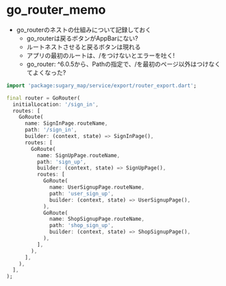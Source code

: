 # go_router_memo
- go_routerのネストの仕組みについて記録しておく
  - go_routerは戻るボタンがAppBarにない?
  - ルートネストさせると戻るボタンは現れる
  - アプリの最初のルートは、/をつけないとエラーを吐く!
  - go_router: ^6.0.5から、Pathの指定で、/を最初のページ以外はつけなくてよくなった?


```dart
import 'package:sugary_map/service/export/router_export.dart';

final router = GoRouter(
  initialLocation: '/sign_in',
  routes: [
    GoRoute(
      name: SignInPage.routeName,
      path: '/sign_in',
      builder: (context, state) => SignInPage(),
      routes: [
        GoRoute(
          name: SignUpPage.routeName,
          path: 'sign_up',
          builder: (context, state) => SignUpPage(),
          routes: [
            GoRoute(
              name: UserSignupPage.routeName,
              path: 'user_sign_up',
              builder: (context, state) => UserSignupPage(),
            ),
            GoRoute(
              name: ShopSignupPage.routeName,
              path: 'shop_sign_up',
              builder: (context, state) => ShopSignupPage(),
            ),
          ],
        ),
      ],
    ),
  ],
);

```
